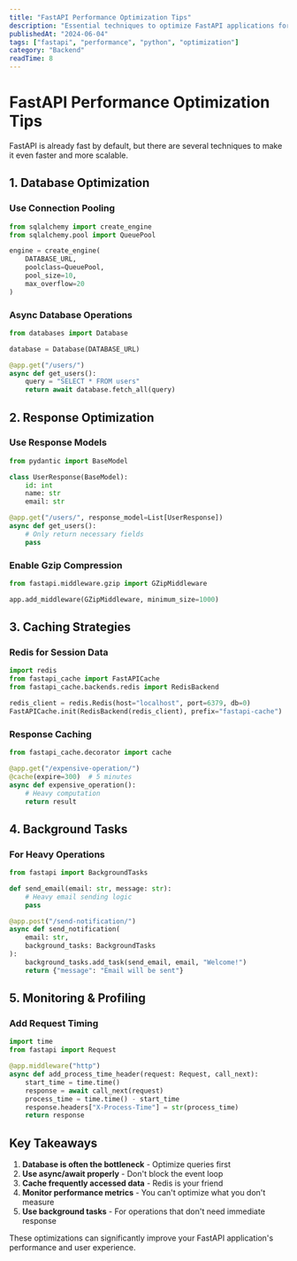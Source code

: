 ```yaml
---
title: "FastAPI Performance Optimization Tips"
description: "Essential techniques to optimize FastAPI applications for better performance and scalability."
publishedAt: "2024-06-04"
tags: ["fastapi", "performance", "python", "optimization"]
category: "Backend"
readTime: 8
---
```


# FastAPI Performance Optimization Tips

FastAPI is already fast by default, but there are several techniques to make it even faster and more scalable.

## 1. Database Optimization

### Use Connection Pooling
```python
from sqlalchemy import create_engine
from sqlalchemy.pool import QueuePool

engine = create_engine(
    DATABASE_URL,
    poolclass=QueuePool,
    pool_size=10,
    max_overflow=20
)
```

### Async Database Operations
```python
from databases import Database

database = Database(DATABASE_URL)

@app.get("/users/")
async def get_users():
    query = "SELECT * FROM users"
    return await database.fetch_all(query)
```

## 2. Response Optimization

### Use Response Models
```python
from pydantic import BaseModel

class UserResponse(BaseModel):
    id: int
    name: str
    email: str

@app.get("/users/", response_model=List[UserResponse])
async def get_users():
    # Only return necessary fields
    pass
```

### Enable Gzip Compression
```python
from fastapi.middleware.gzip import GZipMiddleware

app.add_middleware(GZipMiddleware, minimum_size=1000)
```

## 3. Caching Strategies

### Redis for Session Data
```python
import redis
from fastapi_cache import FastAPICache
from fastapi_cache.backends.redis import RedisBackend

redis_client = redis.Redis(host="localhost", port=6379, db=0)
FastAPICache.init(RedisBackend(redis_client), prefix="fastapi-cache")
```

### Response Caching
```python
from fastapi_cache.decorator import cache

@app.get("/expensive-operation/")
@cache(expire=300)  # 5 minutes
async def expensive_operation():
    # Heavy computation
    return result
```

## 4. Background Tasks

### For Heavy Operations
```python
from fastapi import BackgroundTasks

def send_email(email: str, message: str):
    # Heavy email sending logic
    pass

@app.post("/send-notification/")
async def send_notification(
    email: str, 
    background_tasks: BackgroundTasks
):
    background_tasks.add_task(send_email, email, "Welcome!")
    return {"message": "Email will be sent"}
```

## 5. Monitoring & Profiling

### Add Request Timing
```python
import time
from fastapi import Request

@app.middleware("http")
async def add_process_time_header(request: Request, call_next):
    start_time = time.time()
    response = await call_next(request)
    process_time = time.time() - start_time
    response.headers["X-Process-Time"] = str(process_time)
    return response
```

## Key Takeaways

1. **Database is often the bottleneck** - Optimize queries first
2. **Use async/await properly** - Don't block the event loop
3. **Cache frequently accessed data** - Redis is your friend
4. **Monitor performance metrics** - You can't optimize what you don't measure
5. **Use background tasks** - For operations that don't need immediate response

These optimizations can significantly improve your FastAPI application's performance and user experience. 
